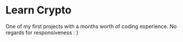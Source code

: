 # Learn Crypto

One of my first projects with a months worth of coding experience. No regards for responsiveness : )
